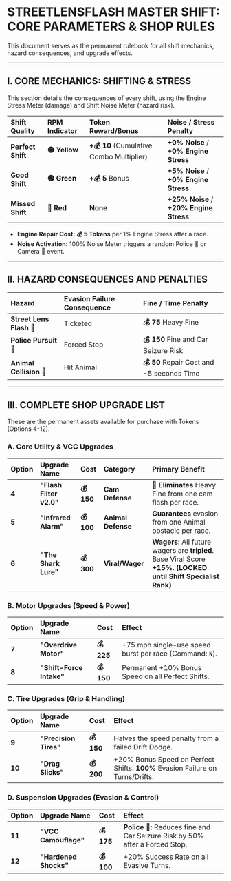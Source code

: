 # STREETLENSFLASH MASTER SHIFT: CORE PARAMETERS & SHOP RULES

This document serves as the permanent rulebook for all shift mechanics, hazard consequences, and upgrade effects.

---

## I. CORE MECHANICS: SHIFTING & STRESS

This section details the consequences of every shift, using the Engine Stress Meter (damage) and Shift Noise Meter (hazard risk).

| Shift Quality | RPM Indicator | Token Reward/Bonus | Noise / Stress Penalty |
| :--- | :--- | :--- | :--- |
| **Perfect Shift** | **🟡 Yellow** | **+💰 10** (Cumulative Combo Multiplier) | **+0% Noise** / **+0% Engine Stress** |
| **Good Shift** | **🟢 Green** | **+💰 5** Bonus | **+5% Noise** / **+0% Engine Stress** |
| **Missed Shift** | **🔴 Red** | **None** | **+25% Noise** / **+20% Engine Stress** |

* **Engine Repair Cost:** **💰 5 Tokens** per 1% Engine Stress after a race.
* **Noise Activation:** 100% Noise Meter triggers a random Police 🚨 or Camera 📸 event.

---

## II. HAZARD CONSEQUENCES AND PENALTIES

| Hazard | Evasion Failure Consequence | Fine / Time Penalty |
| :--- | :--- | :--- |
| **Street Lens Flash 📸** | Ticketed | **💰 75** Heavy Fine |
| **Police Pursuit 🚨** | Forced Stop | **💰 150** Fine and Car Seizure Risk |
| **Animal Collision 🦌** | Hit Animal | **💰 50** Repair Cost and -5 seconds Time |

---

## III. COMPLETE SHOP UPGRADE LIST

These are the permanent assets available for purchase with Tokens (Options 4-12).

### A. Core Utility & VCC Upgrades

| Option | Upgrade Name | Cost | Category | Primary Benefit |
| :--- | :--- | :--- | :--- | :--- |
| **4** | **"Flash Filter v2.0"** | **💰 150** | **Cam Defense** | **📸 Eliminates** Heavy Fine from one cam flash per race. |
| **5** | **"Infrared Alarm"** | **💰 100** | **Animal Defense** | **Guarantees** evasion from one Animal obstacle per race. |
| **6** | **"The Shark Lure"** | **💰 300** | **Viral/Wager** | **Wagers:** All future wagers are **tripled**. Base Viral Score **+15%**. **(LOCKED until Shift Specialist Rank)** |

### B. Motor Upgrades (Speed & Power)

| Option | Upgrade Name | Cost | Effect |
| :--- | :--- | :--- | :--- |
| **7** | **"Overdrive Motor"** | **💰 225** | $\text{+75 mph}$ single-use speed burst per race (Command: **`N`**). |
| **8** | **"Shift-Force Intake"**| **💰 150** | Permanent $\text{+10\%}$ $\text{Bonus } \text{Speed}$ on all $\text{Perfect } \text{Shifts}$. |

### C. Tire Upgrades (Grip & Handling)

| Option | Upgrade Name | Cost | Effect |
| :--- | :--- | :--- | :--- |
| **9** | **"Precision Tires"** | **💰 150** | Halves the speed penalty from a failed Drift Dodge. |
| **10** | **"Drag Slicks"** | **💰 200** | $\text{+20\%}$ $\text{Bonus } \text{Speed}$ on $\text{Perfect } \text{Shifts}$. **100%** $\text{Evasion } \text{Failure}$ on $\text{Turns/Drifts}$. |

### D. Suspension Upgrades (Evasion & Control)

| Option | Upgrade Name | Cost | Effect |
| :--- | :--- | :--- | :--- |
| **11** | **"VCC Camouflage"** | **💰 175** | **Police 🚨:** Reduces fine and Car Seizure Risk by $\text{50\%}$ after a Forced Stop. |
| **12** | **"Hardened Shocks"** | **💰 100** | $\text{+20\%}$ $\text{Success } \text{Rate}$ on all $\text{Evasive } \text{Turns}$. |

